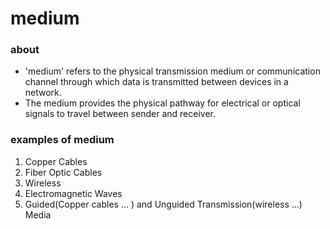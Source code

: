 # medium

### about

- 'medium' refers to the physical transmission medium or communication channel through which data is transmitted between devices in a network.
- The medium provides the physical pathway for electrical or optical signals to travel between sender and receiver.


### examples of medium

1. Copper Cables
2. Fiber Optic Cables
3. Wireless
4. Electromagnetic Waves
5. Guided(Copper cables ... ) and Unguided Transmission(wireless ...) Media